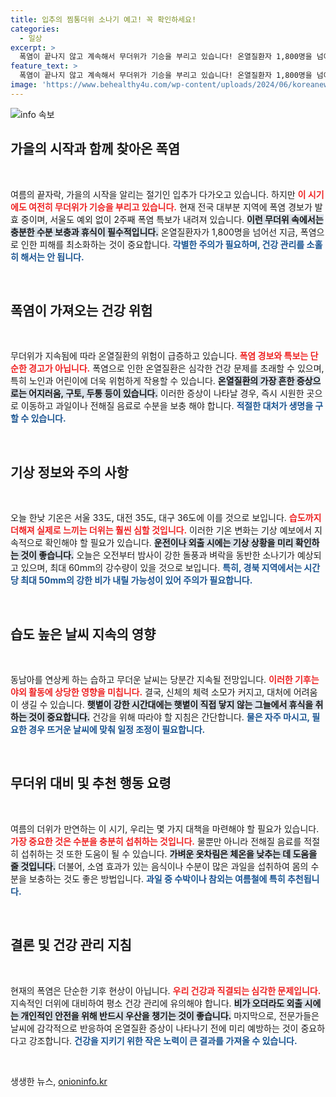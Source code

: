 ```yaml
---
title: 입추의 찜통더위 소나기 예고! 꼭 확인하세요!
categories:
  - 일상
excerpt: >
  폭염이 끝나지 않고 계속해서 무더위가 기승을 부리고 있습니다! 온열질환자 1,800명을 넘어선 지금, 안전한 여름을 위한 필수 정보를 확인해보세요. 기온과 강수 예보까지, 더위를 피하는 꿀팁이 여기 있습니다!
feature_text: >
  폭염이 끝나지 않고 계속해서 무더위가 기승을 부리고 있습니다! 온열질환자 1,800명을 넘어선 지금, 안전한 여름을 위한 필수 정보를 확인해보세요. 기온과 강수 예보까지, 더위를 피하는 꿀팁이 여기 있습니다!
image: 'https://www.behealthy4u.com/wp-content/uploads/2024/06/koreanews.jpg'
---
```


<p><img src="https://www.behealthy4u.com/wp-content/uploads/2024/06/koreanews.jpg" alt="info 속보" /></p>

<h2 data-ke-size="size26">가을의 시작과 함께 찾아온 폭염</h2>

<p data-ke-size="size16">&nbsp;</p>

<p>여름의 끝자락, 가을의 시작을 알리는 절기인 입추가 다가오고 있습니다. 하지만 <b><span style="color: #ee2323;">이 시기에도 여전히 무더위가 기승을 부리고 있습니다.</span></b> 현재 전국 대부분 지역에 폭염 경보가 발효 중이며, 서울도 예외 없이 2주째 폭염 특보가 내려져 있습니다. <b><span style="background-color: #21538527;">이런 무더위 속에서는 충분한 수분 보충과 휴식이 필수적입니다.</span></b> 온열질환자가 1,800명을 넘어선 지금, 폭염으로 인한 피해를 최소화하는 것이 중요합니다. <b><span style="color: #1a5490;">각별한 주의가 필요하며, 건강 관리를 소홀히 해서는 안 됩니다.</span></b></p>

<p data-ke-size="size16">&nbsp;</p>

<h2 data-ke-size="size26">폭염이 가져오는 건강 위험</h2>

<p data-ke-size="size16">&nbsp;</p>

<p>무더위가 지속됨에 따라 온열질환의 위험이 급증하고 있습니다. <b><span style="color: #ee2323;">폭염 경보와 특보는 단순한 경고가 아닙니다.</span></b> 폭염으로 인한 온열질환은 심각한 건강 문제를 초래할 수 있으며, 특히 노인과 어린이에 더욱 위험하게 작용할 수 있습니다. <b><span style="background-color: #21538527;">온열질환의 가장 흔한 증상으로는 어지러움, 구토, 두통 등이 있습니다.</span></b> 이러한 증상이 나타날 경우, 즉시 시원한 곳으로 이동하고 과일이나 전해질 음료로 수분을 보충 해야 합니다. <b><span style="color: #1a5490;">적절한 대처가 생명을 구할 수 있습니다.</span></b></p>

<p data-ke-size="size16">&nbsp;</p>

<h2 data-ke-size="size26">기상 정보와 주의 사항</h2>

<p data-ke-size="size16">&nbsp;</p>

<p>오늘 한낮 기온은 서울 33도, 대전 35도, 대구 36도에 이를 것으로 보입니다. <b><span style="color: #ee2323;">습도까지 더해져 실제로 느끼는 더위는 훨씬 심할 것입니다.</span></b> 이러한 기온 변화는 기상 예보에서 지속적으로 확인해야 할 필요가 있습니다. <b><span style="background-color: #21538527;">운전이나 외출 시에는 기상 상황을 미리 확인하는 것이 좋습니다.</span></b> 오늘은 오전부터 밤사이 강한 돌풍과 벼락을 동반한 소나기가 예상되고 있으며, 최대 60mm의 강수량이 있을 것으로 보입니다. <b><span style="color: #1a5490;">특히, 경북 지역에서는 시간당 최대 50mm의 강한 비가 내릴 가능성이 있어 주의가 필요합니다.</span></b></p>

<p data-ke-size="size16">&nbsp;</p>

<h2 data-ke-size="size26">습도 높은 날씨 지속의 영향</h2>

<p data-ke-size="size16">&nbsp;</p>

<p>동남아를 연상케 하는 습하고 무더운 날씨는 당분간 지속될 전망입니다. <b><span style="color: #ee2323;">이러한 기후는 야외 활동에 상당한 영향을 미칩니다.</span></b> 결국, 신체의 체력 소모가 커지고, 대처에 어려움이 생길 수 있습니다. <b><span style="background-color: #21538527;">햇볕이 강한 시간대에는 햇볕이 직접 닿지 않는 그늘에서 휴식을 취하는 것이 중요합니다.</span></b> 건강을 위해 따라야 할 지침은 간단합니다. <b><span style="color: #1a5490;">물은 자주 마시고, 필요한 경우 뜨거운 날씨에 맞춰 일정 조정이 필요합니다.</span></b></p>

<p data-ke-size="size16">&nbsp;</p>

<h2 data-ke-size="size26">무더위 대비 및 추천 행동 요령</h2>

<p data-ke-size="size16">&nbsp;</p>

<p>여름의 더위가 만연하는 이 시기, 우리는 몇 가지 대책을 마련해야 할 필요가 있습니다. <b><span style="color: #ee2323;">가장 중요한 것은 수분을 충분히 섭취하는 것입니다.</span></b> 물뿐만 아니라 전해질 음료를 적절히 섭취하는 것 또한 도움이 될 수 있습니다. <b><span style="background-color: #21538527;">가벼운 옷차림은 체온을 낮추는 데 도움을 줄 것입니다.</span></b> 더불어, 소염 효과가 있는 음식이나 수분이 많은 과일을 섭취하여 몸의 수분을 보충하는 것도 좋은 방법입니다. <b><span style="color: #1a5490;">과일 중 수박이나 참외는 여름철에 특히 추천됩니다.</span></b></p>

<p data-ke-size="size16">&nbsp;</p>

<h2 data-ke-size="size26">결론 및 건강 관리 지침</h2>

<p data-ke-size="size16">&nbsp;</p>

<p>현재의 폭염은 단순한 기후 현상이 아닙니다. <b><span style="color: #ee2323;">우리 건강과 직결되는 심각한 문제입니다.</span></b> 지속적인 더위에 대비하여 평소 건강 관리에 유의해야 합니다. <b><span style="background-color: #21538527;">비가 오더라도 외출 시에는 개인적인 안전을 위해 반드시 우산을 챙기는 것이 좋습니다.</span></b> 마지막으로, 전문가들은 날씨에 감각적으로 반응하여 온열질환 증상이 나타나기 전에 미리 예방하는 것이 중요하다고 강조합니다. <b><span style="color: #1a5490;">건강을 지키기 위한 작은 노력이 큰 결과를 가져올 수 있습니다.</span></b></p>

<p data-ke-size="size16">&nbsp;</p>
생생한 뉴스, <a href="https://onioninfo.kr" rel="dofollow">onioninfo.kr</a>


